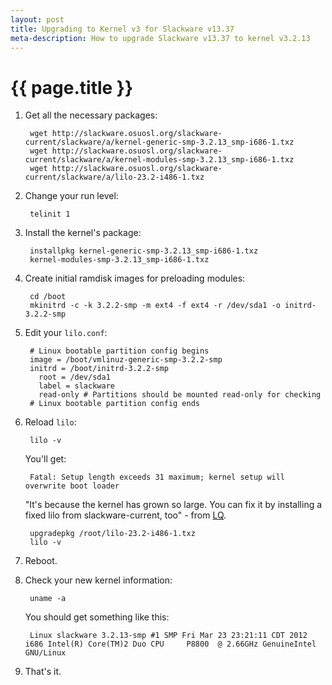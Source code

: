 ```yaml
---
layout: post
title: Upgrading to Kernel v3 for Slackware v13.37
meta-description: How to upgrade Slackware v13.37 to kernel v3.2.13
---
```


# {{ page.title }}

1. Get all the necessary packages:

		wget http://slackware.osuosl.org/slackware-current/slackware/a/kernel-generic-smp-3.2.13_smp-i686-1.txz
		wget http://slackware.osuosl.org/slackware-current/slackware/a/kernel-modules-smp-3.2.13_smp-i686-1.txz
		wget http://slackware.osuosl.org/slackware-current/slackware/a/lilo-23.2-i486-1.txz

2. Change your run level:
 
		telinit 1

3. Install the kernel's package:

		installpkg kernel-generic-smp-3.2.13_smp-i686-1.txz
		kernel-modules-smp-3.2.13_smp-i686-1.txz

4. Create initial ramdisk images for preloading modules:

		cd /boot
		mkinitrd -c -k 3.2.2-smp -m ext4 -f ext4 -r /dev/sda1 -o initrd-3.2.2-smp
		
5. Edit your `lilo.conf`:

		# Linux bootable partition config begins 
		image = /boot/vmlinuz-generic-smp-3.2.2-smp 
		initrd = /boot/initrd-3.2.2-smp 
		  root = /dev/sda1 
		  label = slackware 
		  read-only # Partitions should be mounted read-only for checking 
		# Linux bootable partition config ends

6. Reload `lilo`:

		lilo -v
		
	You'll get:
   
		Fatal: Setup length exceeds 31 maximum; kernel setup will overwrite boot loader

	"It's because the kernel has grown so large. You can fix it by installing a fixed lilo from slackware-current, too" - from [LQ](http://www.linuxquestions.org/questions/slackware-14/using-slackware-3-2-kernel-package-from-current-on-13-37-a-927856/).
   
		upgradepkg /root/lilo-23.2-i486-1.txz
		lilo -v
		
7. Reboot.

8. Check your new kernel information:

		uname -a
		
	You should get something like this:
   
		Linux slackware 3.2.13-smp #1 SMP Fri Mar 23 23:21:11 CDT 2012 i686 Intel(R) Core(TM)2 Duo CPU     P8800  @ 2.66GHz GenuineIntel GNU/Linux
		
9. That's it.
